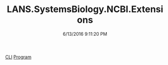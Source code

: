 ﻿---
title: LANS.SystemsBiology.NCBI.Extensions
date: 6/13/2016 9:11:20 PM
---

[CLI](T-LANS.SystemsBiology.NCBI.Extensions.CLI.html)
[Program](T-LANS.SystemsBiology.NCBI.Extensions.Program.html)
